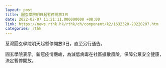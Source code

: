 ```yaml
---
layout: post
title: 圓玄學院明日起暫停開放3日
date: 2022-02-07 11:21:11.000000000 +08:00
link: https://news.rthk.hk/rthk/ch/component/k2/1632320-20220207.htm
categories: rthk
---
```


荃灣圓玄學院明天起暫停開放3日，直至另行通告。

圓玄學院表示，新冠疫情嚴峻，為減低病毒在社區擴散風險，保障公眾安全健康，決定暫停開放。
